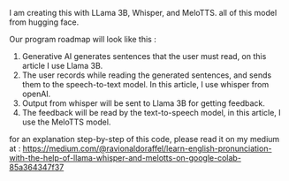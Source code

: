 I am creating this with LLama 3B, Whisper, and MeloTTS. all of this model from hugging face.

Our program roadmap will look like this :

1. Generative AI generates sentences that the user must read, on this article I use Llama 3B.
2. The user records while reading the generated sentences, and sends them to the speech-to-text model. In this article, I use whisper from openAI.
3. Output from whisper will be sent to Llama 3B for getting feedback.
4. The feedback will be read by the text-to-speech model, in this article, I use the MeloTTS model.

for an explanation step-by-step of this code, please read it on my medium at : https://medium.com/@ravionaldoraffel/learn-english-pronunciation-with-the-help-of-llama-whisper-and-melotts-on-google-colab-85a364347f37
